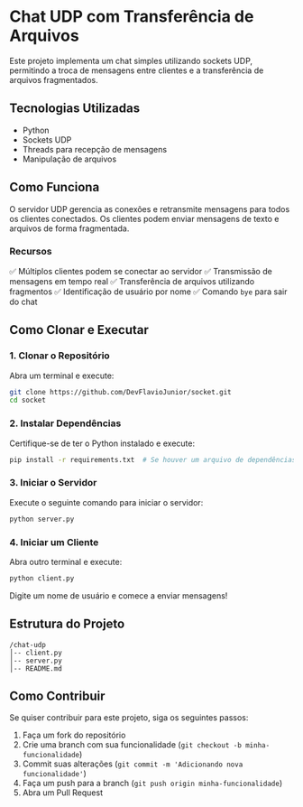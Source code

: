 # Chat UDP com Transferência de Arquivos

Este projeto implementa um chat simples utilizando sockets UDP, permitindo a troca de mensagens entre clientes e a transferência de arquivos fragmentados.

## Tecnologias Utilizadas
- Python
- Sockets UDP
- Threads para recepção de mensagens
- Manipulação de arquivos

## Como Funciona
O servidor UDP gerencia as conexões e retransmite mensagens para todos os clientes conectados. Os clientes podem enviar mensagens de texto e arquivos de forma fragmentada. 

### Recursos
✅ Múltiplos clientes podem se conectar ao servidor
✅ Transmissão de mensagens em tempo real
✅ Transferência de arquivos utilizando fragmentos
✅ Identificação de usuário por nome
✅ Comando `bye` para sair do chat

## Como Clonar e Executar

### 1. Clonar o Repositório
Abra um terminal e execute:
```sh
git clone https://github.com/DevFlavioJunior/socket.git
cd socket
```

### 2. Instalar Dependências
Certifique-se de ter o Python instalado e execute:
```sh
pip install -r requirements.txt  # Se houver um arquivo de dependências
```

### 3. Iniciar o Servidor
Execute o seguinte comando para iniciar o servidor:
```sh
python server.py
```

### 4. Iniciar um Cliente
Abra outro terminal e execute:
```sh
python client.py
```
Digite um nome de usuário e comece a enviar mensagens!

## Estrutura do Projeto
```
/chat-udp
│-- client.py
│-- server.py
│-- README.md
```

## Como Contribuir
Se quiser contribuir para este projeto, siga os seguintes passos:
1. Faça um fork do repositório
2. Crie uma branch com sua funcionalidade (`git checkout -b minha-funcionalidade`)
3. Commit suas alterações (`git commit -m 'Adicionando nova funcionalidade'`)
4. Faça um push para a branch (`git push origin minha-funcionalidade`)
5. Abra um Pull Request
